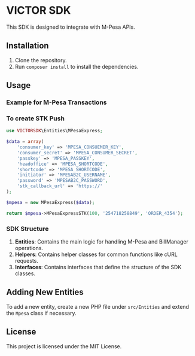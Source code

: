 
# VICTOR SDK

This SDK is designed to integrate with M-Pesa APIs.

## Installation

1. Clone the repository.
2. Run `composer install` to install the dependencies.

## Usage

### Example for M-Pesa Transactions
	
###	To create STK Push

```	php
use VICTORSDK\Entities\MPesaExpress;

$data = array(
    'consumer_key' => 'MPESA_CONSUEMER_KEY',
    'consumer_secret' => 'MPESA_CONSUMER_SECRET',
    'passkey' => 'MPESA_PASSKEY',
    'headoffice' => 'MPESA_SHORTCODE',
    'shortcode' => 'MPESA_SHORTCODE',
    'initiator' => 'MPESAB2C_USERNAME',
    'password' => 'MPESAB2C_PASSWORD',
    'stk_callback_url' => 'https://'
);

$mpesa = new MPesaExpress($data);

return $mpesa->MPesaExpressSTK(100, '254718258849', 'ORDER_4354');

```



### SDK Structure

1. **Entities**: Contains the main logic for handling M-Pesa and BillManager operations.
2. **Helpers**: Contains helper classes for common functions like cURL requests.
3. **Interfaces**: Contains interfaces that define the structure of the SDK classes.

## Adding New Entities

To add a new entity, create a new PHP file under `src/Entities` and extend the `Mpesa` class if necessary.

## License

This project is licensed under the MIT License.
